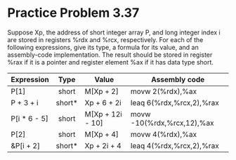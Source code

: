 # Practice Problem 3.37

Suppose Xp, the address of short integer array P, and long integer index i are stored in registers %rdx and %rcx, respectively. For each of the following expressions, give its type, a formula for its value, and an assembly-code implementation. The result should be stored in register %rax if it is a pointer and register element %ax if it has data type short.

| Expression   |  Type  | Value            | Assembly code              |
| ------------ | :----: | ---------------- | -------------------------- |
| P[1]         | short  | M[Xp + 2]        | movw 2(%rdx),%ax           |
| P + 3 + i    | short* | Xp + 6 + 2i      | leaq 6(%rdx,%rcx,2),%rax   |
| P[i * 6 - 5] | short  | M[Xp + 12i - 10] | movw -10(%rdx,%rcx,12),%ax |
| P[2]         | short  | M[Xp + 4]        | movw 4(%rdx),%ax           |
| &P[i + 2]    | short* | Xp + 2i + 4      | leaq 4(%rdx,%rcx,2),%rax   |

